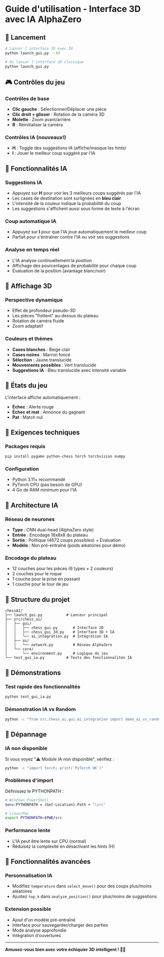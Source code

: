 # Guide d'utilisation - Interface 3D avec IA AlphaZero

## 🚀 Lancement

```bash
# Lancer l'interface 3D avec IA
python launch_gui.py --3d

# Ou lancer l'interface 2D classique
python launch_gui.py
```

## 🎮 Contrôles du jeu

### Contrôles de base
- **Clic gauche** : Sélectionner/Déplacer une pièce
- **Clic droit + glisser** : Rotation de la caméra 3D
- **Molette** : Zoom avant/arrière
- **R** : Réinitialiser la caméra

### Contrôles IA (nouveaux!)
- **H** : Toggle des suggestions IA (affiche/masque les hints)
- **I** : Jouer le meilleur coup suggéré par l'IA

## 🤖 Fonctionnalités IA

### Suggestions IA
- Appuyez sur **H** pour voir les 3 meilleurs coups suggérés par l'IA
- Les cases de destination sont surlignées en **bleu clair**
- L'intensité de la couleur indique la probabilité du coup
- Les suggestions s'affichent aussi sous forme de texte à l'écran

### Coup automatique IA
- Appuyez sur **I** pour que l'IA joue automatiquement le meilleur coup
- Parfait pour s'entraîner contre l'IA ou voir ses suggestions

### Analyse en temps réel
- L'IA analyse continuellement la position
- Affichage des pourcentages de probabilité pour chaque coup
- Évaluation de la position (avantage blanc/noir)

## 🎯 Affichage 3D

### Perspective dynamique
- Effet de profondeur pseudo-3D
- Les pièces "flottent" au-dessus du plateau
- Rotation de caméra fluide
- Zoom adaptatif

### Couleurs et thèmes
- **Cases blanches** : Beige clair
- **Cases noires** : Marron foncé
- **Sélection** : Jaune translucide
- **Mouvements possibles** : Vert translucide
- **Suggestions IA** : Bleu translucide avec intensité variable

## 🏁 États du jeu

L'interface affiche automatiquement :
- **Échec** : Alerte rouge
- **Échec et mat** : Annonce du gagnant
- **Pat** : Match nul

## 🔧 Exigences techniques

### Packages requis
```bash
pip install pygame python-chess torch torchvision numpy
```

### Configuration
- Python 3.11+ recommandé
- PyTorch CPU (pas besoin de GPU)
- 4 Go de RAM minimum pour l'IA

## 🧠 Architecture IA

### Réseau de neurones
- **Type** : CNN dual-head (AlphaZero style)
- **Entrée** : Encodage 16x8x8 du plateau
- **Sortie** : Politique (4672 coups possibles) + Évaluation
- **Modèle** : Non pré-entraîné (poids aléatoires pour démo)

### Encodage du plateau
- 12 couches pour les pièces (6 types × 2 couleurs)
- 2 couches pour le roque
- 1 couche pour la prise en passant
- 1 couche pour le tour de jeu

## 📁 Structure du projet

```
chessAI/
├── launch_gui.py           # Lanceur principal
├── src/chess_ai/
│   ├── gui/
│   │   ├── chess_gui.py       # Interface 2D
│   │   ├── chess_gui_3d.py    # Interface 3D + IA
│   │   └── ai_integration.py  # Intégration IA
│   ├── ai/
│   │   └── network.py         # Réseau AlphaZero
│   └── core/
│       └── environment.py     # Logique du jeu
└── test_gui_ia.py          # Tests des fonctionnalités IA
```

## 🎪 Démonstrations

### Test rapide des fonctionnalités
```bash
python test_gui_ia.py
```

### Démonstration IA vs Random
```bash
python -c "from src.chess_ai.gui.ai_integration import demo_ai_vs_random; demo_ai_vs_random()"
```

## 🐛 Dépannage

### IA non disponible
Si vous voyez "⚠️ Module IA non disponible", vérifiez :
```bash
python -c "import torch; print('PyTorch OK')"
```

### Problèmes d'import
Définissez le PYTHONPATH :
```bash
# Windows PowerShell
$env:PYTHONPATH = (Get-Location).Path + "\src"

# Linux/Mac
export PYTHONPATH=$PWD/src
```

### Performance lente
- L'IA peut être lente sur CPU (normal)
- Réduisez la complexité en désactivant les hints (H)

## 🎊 Fonctionnalités avancées

### Personnalisation IA
- Modifiez `temperature` dans `select_move()` pour des coups plus/moins aléatoires
- Ajustez `top_k` dans `analyze_position()` pour plus/moins de suggestions

### Extension possible
- Ajout d'un modèle pré-entraîné
- Interface pour sauvegarder/charger des parties
- Mode analyse approfondie
- Intégration d'ouvertures

---

**Amusez-vous bien avec votre échiquier 3D intelligent ! 🎯🤖**
